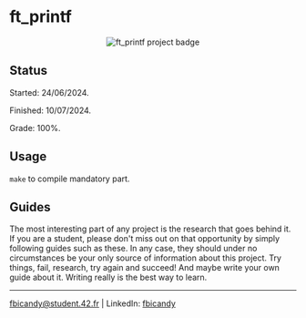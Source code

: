 # ft_printf 

<p align="center">
  <img src="https://github.com/FreddyBicandy50/42draft/blob/main/42_badges/ft_printfe.png" alt="ft_printf project badge"/>
</p>

## Status
Started: 24/06/2024.

Finished: 10/07/2024.

Grade: 100%.

## Usage
``make`` to compile mandatory part.

## Guides

The most interesting part of any project is the research that goes behind it. If you are a student, please don't miss out on that opportunity by simply following guides such as these. In any case, they should under no circumstances be your only source of information about this project. Try things, fail, research, try again and succeed! And maybe write your own guide about it. Writing really is the best way to learn.

---
fbicandy@student.42.fr | LinkedIn: [fbicandy](https://www.linkedin.com/in/freddy-bicandy/)